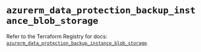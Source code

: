 # `azurerm_data_protection_backup_instance_blob_storage`

Refer to the Terraform Registry for docs: [`azurerm_data_protection_backup_instance_blob_storage`](https://registry.terraform.io/providers/hashicorp/azurerm/4.47.0/docs/resources/data_protection_backup_instance_blob_storage).
